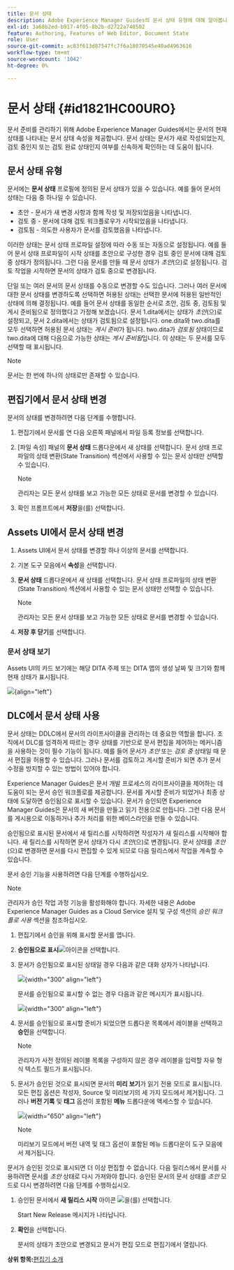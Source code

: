```yaml
---
title: 문서 상태
description: Adobe Experience Manager Guides의 문서 상태 유형에 대해 알아봅니다. 문서 상태를 변경하거나 보는 방법을 알고 DLC에서 문서 상태를 사용할 수 있습니다.
exl-id: 3a68b2ed-b917-4f05-8b2b-d2722a740502
feature: Authoring, Features of Web Editor, Document State
role: User
source-git-commit: ac83f613d87547fc7f6a18070545e40ad4963616
workflow-type: tm+mt
source-wordcount: '1042'
ht-degree: 0%

---
```


# 문서 상태 {#id1821HC00URO}

문서 준비를 관리하기 위해 Adobe Experience Manager Guides에서는 문서의 현재 상태를 나타내는 문서 상태 속성을 제공합니다. 문서 상태는 문서가 새로 작성되었는지, 검토 중인지 또는 검토 완료 상태인지 여부를 신속하게 확인하는 데 도움이 됩니다.

## 문서 상태 유형

문서에는 **문서 상태** 프로필에 정의된 문서 상태가 있을 수 있습니다. 예를 들어 문서의 상태는 다음 중 하나일 수 있습니다.

- 초안 - 문서가 새 변경 사항과 함께 작성 및 저장되었음을 나타냅니다.
- 검토 중 - 문서에 대해 검토 워크플로우가 시작되었음을 나타냅니다.
- 검토됨 - 의도한 사용자가 문서를 검토했음을 나타냅니다.

이러한 상태는 문서 상태 프로파일 설정에 따라 수동 또는 자동으로 설정됩니다. 예를 들어 문서 상태 프로파일이 시작 상태를 초안으로 구성한 경우 검토 중인 문서에 대해 검토 중 상태가 정의됩니다. 그런 다음 문서를 만들 때 문서 상태가 *초안*(으)로 설정됩니다. 검토 작업을 시작하면 문서의 상태가 검토 중으로 변경됩니다.

단일 또는 여러 문서의 문서 상태를 수동으로 변경할 수도 있습니다. 그러나 여러 문서에 대한 문서 상태를 변경하도록 선택하면 허용된 상태는 선택한 문서에 허용된 일반적인 상태에 의해 결정됩니다. 예를 들어 문서 상태를 동일한 순서로 초안, 검토 중, 검토됨 및 게시 준비됨으로 정의했다고 가정해 보겠습니다. 문서 1.dita에서는 상태가 *초안*(으)로 설정되고, 문서 2.dita에서는 상태가 검토됨으로 설정됩니다. one.dita와 two.dita를 모두 선택하면 허용된 문서 상태는 *게시 준비*&#x200B;가 됩니다. two.dita가 *검토됨* 상태이므로 two.dita에 대해 다음으로 가능한 상태는 *게시 준비됨*&#x200B;입니다. 이 상태는 두 문서를 모두 선택할 때 표시됩니다.

>[!NOTE]
>
> 문서는 한 번에 하나의 상태로만 존재할 수 있습니다.

## 편집기에서 문서 상태 변경

문서의 상태를 변경하려면 다음 단계를 수행합니다.

1. 편집기에서 문서를 연 다음 오른쪽 패널에서 파일 등록 정보를 선택합니다.
1. [파일 속성] 패널의 **문서 상태** 드롭다운에서 새 상태를 선택합니다. 문서 상태 프로파일의 상태 변환(State Transition) 섹션에서 사용할 수 있는 문서 상태만 선택할 수 있습니다.

   >[!NOTE]
   >
   >관리자는 모든 문서 상태를 보고 가능한 모든 상태로 문서를 변경할 수 있습니다.

1. 확인 프롬프트에서 **저장**&#x200B;을(를) 선택합니다.

## Assets UI에서 문서 상태 변경

1. Assets UI에서 문서 상태를 변경할 하나 이상의 문서를 선택합니다.
1. 기본 도구 모음에서 **속성**&#x200B;을 선택합니다.
1. **문서 상태** 드롭다운에서 새 상태를 선택합니다. 문서 상태 프로파일의 상태 변환(State Transition) 섹션에서 사용할 수 있는 문서 상태만 선택할 수 있습니다.

   >[!NOTE]
   >
   >관리자는 모든 문서 상태를 보고 가능한 모든 상태로 문서를 변경할 수 있습니다.

1. **저장 후 닫기**&#x200B;를 선택합니다.

### 문서 상태 보기

Assets UI의 카드 보기에는 해당 DITA 주제 또는 DITA 맵의 생성 날짜 및 크기와 함께 현재 상태가 표시됩니다.

![](images/document_state.png){align="left"}

## DLC에서 문서 상태 사용

문서 상태는 DDLC에서 문서의 라이프사이클을 관리하는 데 중요한 역할을 합니다. 조직에서 DLC를 엄격하게 따르는 경우 상태를 기반으로 문서 편집을 제어하는 메커니즘을 사용하는 것이 필수 기능이 됩니다. 예를 들어 문서가 *초안* 또는 *검토 중* 상태일 때 문서 편집을 허용할 수 있습니다. 그러나 문서를 검토하고 게시할 준비가 되면 추가 문서 수정을 방지할 수 있는 방법이 있어야 합니다.

Experience Manager Guides은 문서 개발 프로세스의 라이프사이클을 제어하는 데 도움이 되는 문서 승인 워크플로를 제공합니다. 문서를 게시할 준비가 되었거나 최종 상태에 도달하면 승인됨으로 표시할 수 있습니다. 문서가 승인되면 Experience Manager Guides은 문서의 새 버전을 만들고 읽기 전용으로 만듭니다. 그런 다음 문서를 게시용으로 이동하거나 추가 처리를 위한 베이스라인을 만들 수 있습니다.

승인됨으로 표시된 문서에서 새 릴리스를 시작하려면 작성자가 새 릴리스를 시작해야 합니다. 새 릴리스를 시작하면 문서 상태가 다시 *초안*(으)로 변경됩니다. 문서 상태를 *초안*(으)로 변경하면 문서를 다시 편집할 수 있게 되므로 다음 릴리스에서 작업을 계속할 수 있습니다.

문서 승인 기능을 사용하려면 다음 단계를 수행하십시오.

>[!NOTE]
>
> 관리자가 승인 작업 과정 기능을 활성화해야 합니다. 자세한 내용은 Adobe Experience Manager Guides as a Cloud Service 설치 및 구성 섹션의 *승인 워크플로 사용* 섹션을 참조하십시오.

1. 편집기에서 승인을 위해 표시할 문서를 엽니다.

1. **승인됨으로 표시**![](images/mark_approve_icon.svg)&#x200B;아이콘을 선택합니다.

1. 문서가 승인됨으로 표시된 상태일 경우 다음과 같은 대화 상자가 나타납니다.

   ![](images/mark-approved-correct-state.png){width="300" align="left"}

   문서를 승인됨으로 표시할 수 없는 경우 다음과 같은 메시지가 표시됩니다.

   ![](images/mark-approved-incorrect-state.png){width="300" align="left"}

1. 문서를 승인됨으로 표시할 준비가 되었으면 드롭다운 목록에서 레이블을 선택하고 **승인**&#x200B;을 선택합니다.

   >[!NOTE]
   >
   > 관리자가 사전 정의된 레이블 목록을 구성하지 않은 경우 레이블을 입력할 자유 형식 텍스트 필드가 표시됩니다.

1. 문서가 승인된 것으로 표시되면 문서의 **미리 보기**&#x200B;가 읽기 전용 모드로 표시됩니다. 모든 편집 옵션은 작성자, Source 및 미리보기의 세 가지 모드에서 제거됩니다. 그러나 **버전 기록** 및 **태그** 옵션이 포함된 **메뉴** 드롭다운에 액세스할 수 있습니다.

   ![](images/approved-doc-read-only.png){width="650" align="left"}

   >[!NOTE]
   >
   > 미리보기 모드에서 버전 내역 및 태그 옵션이 포함된 메뉴 드롭다운이 도구 모음에서 제거됩니다.


문서가 승인된 것으로 표시되면 더 이상 편집할 수 없습니다. 다음 릴리스에서 문서를 사용하려면 문서를 *초안* 상태로 다시 가져와야 합니다. 승인된 문서의 문서 상태를 *초안* 모드로 다시 변경하려면 다음 단계를 수행하십시오.

1. 승인된 문서에서 **새 릴리스 시작** 아이콘 ![](images/approved-restart-draft-mode-icon.svg)을(를) 선택합니다.

   Start New Release 메시지가 나타납니다.

1. **확인**&#x200B;을 선택합니다.

   문서의 상태가 초안으로 변경되고 문서가 편집 모드로 편집기에서 열립니다.


**상위 항목:**&#x200B;[&#x200B;편집기 소개](web-editor.md)

